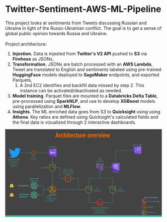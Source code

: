 # Twitter-Sentiment-AWS-ML-Pipeline
 This project looks at sentiments from Tweets discussing Russian and Ukraine in light of the Russo-Ukrainian conflict. The goal is to get a sense of global public opinion towards Russia and Ukraine. <br><br>
 Project architecture: 
 1. <b>Injestion.</b> Data is injested from <b>Twitter's V2 API</b> pushed to <b>S3</b> via <b>Firehose</b> as JSONs,
 1. <b>Transformation.</b> JSONs are batch processed with an <b>AWS Lambda</b>, Tweet are translated to English and sentiments labeled using pre-trained <b>HuggingFace</b> models deployed to <b>SageMaker</b> endpoints, and exported Parquets,
     1. A 2nd EC2 identifies and backfill data missed by step 2. This instance can be activated/deactivated as needed.
 1. <b>Model training</b>. Parquet files are mounted to a <b>Databricks Delta Table</b>, pre-processed using <b>SparkNLP</b>, and use to develop <b>XGBoost</b> models using parallelization and <b>MLFlow</b>.
 1. <b>Insights</b>. The ML enriched data goes from S3 to <b>Quicksight</b> using using <b>Athena</b>. Key ratios are defined using Quicksight's calculated fields and the final data is vizualized through 2 interactive dashboards. 

![Alt text](https://github.com/JonathanG-M/Twitter-Sentiment-AWS-ML-Pipeline/blob/main/img/Twitter%20Sentiment%20Analysis.png)

